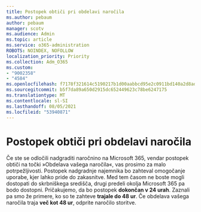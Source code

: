 ```yaml
---
title: Postopek obtiči pri obdelavi naročila
ms.author: pebaum
author: pebaum
manager: scotv
ms.audience: Admin
ms.topic: article
ms.service: o365-administration
ROBOTS: NOINDEX, NOFOLLOW
localization_priority: Priority
ms.collection: Adm_O365
ms.custom:
- "9002358"
- "4584"
ms.openlocfilehash: f7178f321614c5190217b1d00aabbcd95e2c0911bd140a2d8ad455665ac5b73b
ms.sourcegitcommit: b5f7da89a650d2915dc652449623c78be6247175
ms.translationtype: MT
ms.contentlocale: sl-SI
ms.lasthandoff: 08/05/2021
ms.locfileid: "53940871"
---
```

# <a name="stuck-on-processing-order"></a>Postopek obtiči pri obdelavi naročila

Če ste se odločili nadgraditi naročnino na Microsoft 365, vendar postopek obtiči na točki »Obdelava vašega naročila«, vas prosimo za malo potrpežljivosti. Postopek nadgradnje najemnika bo zahteval omogočanje uporabe, kjer lahko pride do zakasnitve. Med tem časom ne boste mogli dostopati do skrbniškega središča, drugi predeli okolja Microsoft 365 pa bodo dostopni. Pričakujemo, da bo postopek **dokončan v 24 urah**. Zaznali pa smo že primere, ko so te zahteve **trajale do 48 ur**. Če obdelava vašega naročila traja **več kot 48 ur**, odprite naročilo storitve.
